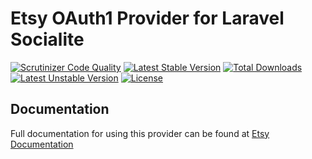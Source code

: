 # Etsy OAuth1 Provider for Laravel Socialite

[![Scrutinizer Code Quality](https://img.shields.io/scrutinizer/g/SocialiteProviders/Etsy.svg?style=flat-square)](https://scrutinizer-ci.com/g/SocialiteProviders/Etsy/?branch=master)
[![Latest Stable Version](https://img.shields.io/packagist/v/Etsy/goodreads.svg?style=flat-square)](https://packagist.org/packages/Etsy/goodreads)
[![Total Downloads](https://img.shields.io/packagist/dt/Etsy/goodreads.svg?style=flat-square)](https://packagist.org/packages/Etsy/goodreads)
[![Latest Unstable Version](https://img.shields.io/packagist/vpre/Etsy/goodreads.svg?style=flat-square)](https://packagist.org/packages/Etsy/goodreads)
[![License](https://img.shields.io/packagist/l/Etsy/goodreads.svg?style=flat-square)](https://packagist.org/packages/Etsy/goodreads)

## Documentation

Full documentation for using this provider can be found at [Etsy Documentation](http://socialiteproviders.github.io/providers/Etsy/)
